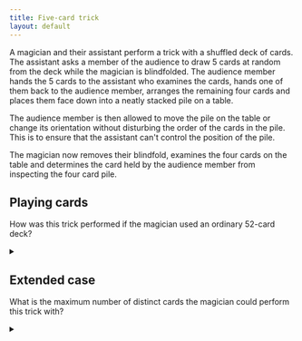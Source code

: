 ```yaml
---
title: Five-card trick
layout: default
---
```


A magician and their assistant perform a trick with a shuffled deck of
cards. The assistant asks a member of the audience to draw 5 cards at random
from the deck while the magician is blindfolded. The audience member hands the
5 cards to the assistant who examines the cards, hands one of them back to the
audience member, arranges the remaining four cards and places them face down
into a neatly stacked pile on a table.

The audience member is then allowed to move the pile on the table or change its
orientation without disturbing the order of the cards in the pile. This is
to ensure that the assistant can't control the position of the pile.

The magician now removes their blindfold, examines the four cards on the table
and determines the card held by the audience member from inspecting the four
card pile.

## Playing cards

How was this trick performed if the magician used an ordinary 52-card deck?

<details><summary></summary>

Out of the 5 drawn cards, the assistant chooses 2 cards which have the same suit.

Represent the value of the cards as their face value, with Ace=1, Jack=11,
Queen=12, King=13.

Call the difference between the values of the two cards $$d$$. Out of the two
chosen cards, if the $$d > 6$$ then select the highest value card; otherwise
select the lowest value card.

Pass the selected card back to the audience. Put the other card down on the
table - this will form the bottom of the pile for the magician.

Use the 3 remaining cards to encode a value, $$p$$. If $$d \le 6$$ then set $$p = d$$,
otherwise set $$p = 13 - d$$. Place the 3 cards on the pile.

The magician can now look at the pile. From the bottom card in the pile the
magician knows the suit of the selected card.

Let the value of the bottom card be $$v$$. From looking at the order of the 3 top
cards the magician can determine $$p$$. If $$p + v < 13$$ then the value of the
selected card is $$p + v$$ otherwise it is $$p + v - 13$$.

### Proof

It will always be the case there there are 2 cards of the same suit in the 5
drawn cards because there are only 4 suits (by the pigeon-hole principle).

Call the values of the 2 cards with the same suit $$v_1$$ and $$v_2$$ such that
$$v_1 < v_2$$. It is the case that either $$v_1 + p = v_2$$ or $$v_2 + p \equiv v_1
\pmod{13}$$ for some $$0 < p \le 6$$.

If it was the case that $$v_1 + p = v_2 \text{ s.t. } 6 < p < 13$$ then we could
write it equivalently as $$ v_1 + 13 - p \equiv v_2 \pmod{13} \text{ s.t. } 0 < 13 - p \le 6$$.

Let $$d = v_2 - v_1$$ (i.e. the difference between the values). If $$d \le 6$$ then
$$p = d$$, otherwise $$p = 13 - d$$ as in the description of the trick.

There are 6 possible values for $$p$$: 1, 2, 3, 4, 5 and 6. We can encode $$3! = 6$$
numbers by controlling the order of 3 cards. Thus we are able to encode $$p$$ with
the order of our three remaining cards.

</details>

## Extended case

What is the maximum number of distinct cards the magician could perform this
trick with?

<details><summary></summary>

The maximum size deck the trick can be performed with is 124.

In the general case the audience member draws $$n$$ cards, we select one, and use
the other $$n - 1$$ cards to tell the magician the selected card. Here the maximum
sized deck is $$n! + n - 1$$ cards.

### Algorithm

We will use the following definitions:

- Let the size of the deck be $$N = n! + n - 1$$.
- Let the cards in the deck be represented by numbers from $$0$$ to $$N - 1$$.
- Let $$c_i$$ be the values of the cards drawn by the audience member
        such that $$0 \le i < n \text{ and } c_i < c_{i+1}$$.
- Let $$c_i^\prime$$ be the values of the cards seen by the magician
        such that $$0 \le i < n - 1 \text{ and } c_i^\prime < c_{i+1}^\prime$$.
- Let $$s = \left(\sum c_i\right) \mod n$$.
- Let $$s^\prime = \left(\sum c_i^\prime\right) \mod n$$.
- Let $$p = \left\lfloor \frac{c_s - s}{n} \right\rfloor$$.

Choose $$c_s$$ as the selected card.

Encode $$p$$ as a permutation of the $$n - 1$$ remaining cards, and set them in an
pile.

The magician then looks at the pile and calculates $$p$$ from the permutation of
the cards in the pile and $$s^\prime$$ from the sum of the cards in the pile. From
that the magician calculates the value:

$$ \chi = p n + (-s^\prime \mod n) $$

The magician then can claim that $$c_s$$ is the $$\chi$$th card which is
not in the pile (not in $$c_i^\prime$$). Formally:

$$
c_s = \chi + k \text{ where } c_{k-1}^\prime
  < \chi + k < c_{k}^\prime \text{ and } 0
  \le k < n - 1
    \label{card_trick:c_s_calc}
$$

### Proof of correctness

We will split this proof into two parts. The first will prove that assistant
will be able to follow the instructions, and the second part will prove that the
magician can correctly guess the selected card.

#### Choosing $$c_s$$ and $$p$$

There are at least $$n - s$$ cards greater than or equal to $$c_s$$:
$$\{c_i \mid s \le i < n\}$$.

There are at least $$s$$ cards smaller than $$c_s$$: $$\{c_i \mid 0 \le i < s\}$$.

$$
\begin{align}
s \le & c_s \le N - (n - s) \\
s \le & c_s \le n! - 1 + s \\
0 \le & c_s - s \le n! - 1 \\
\left\lfloor \frac{0}{n} \right\rfloor \le &
  \left\lfloor \frac{c_s - s}{n} \right\rfloor \le
  \left\lfloor \frac{n! - 1}{n} \right\rfloor \\
0 \le &
  \left\lfloor \frac{c_s - s}{n} \right\rfloor <
  (n - 1)! \label{card_trick:bound}
\end{align}
$$

We can now see from the definition of $$p$$ that $$0 \le p < (n - 1)!$$ and
therefore $$p$$ can be encoded as a permutation of $$n - 1$$ cards. In addition,
$$s$$ is a number taken modulo $$n$$ thus $$0 \le s < n$$ and therefore it is always
possible to select a card $$c_s$$.

#### Determining $$c_s$$

Define $$q$$ and $$r$$ as follows:

$$
c_s - s = q n + r \text{ s.t. } 0 \le r < n
  \label{card_trick:chi1def}
$$

Using the definition of $$s$$ and $$s^\prime$$:

$$
\begin{align}
c_s + s^\prime \equiv & s \pmod n \notag \\
c_s - s \equiv & -s^\prime \pmod n \notag \\
q n + r \equiv & -s^\prime \pmod n \notag \\
r \equiv & -s^\prime \pmod n \notag \\
r = & -s^\prime \mod n \text{ because } 0 \le r < n
\end{align}
$$

Rearranging to solve for $$q$$ we find that:

$$
q = \frac{c_s - s - r}{n}
  = \left\lfloor \frac{c_s - s}{n} \right\rfloor
  = p
$$

Substituting our calculated values for $$q$$, $$r$$ and using the equation for
$$\chi$$:

$$
\begin{align}
c_s - s = & p n + (-s^\prime \mod n) = \chi \notag \\
c_s = & \chi + s
\end{align}
$$

Given this it is sufficient to show that $$k = s$$ is a
unique solution to the equation for $$c_s$$ used by the magician.

Let $$k = s + \Delta$$:

$$
\begin{align}
& c_{s+\Delta-1}^\prime < \chi + s + \Delta < c_{s+\Delta}^\prime \\
\implies & c_{s+\Delta-1}^\prime < c_s + \Delta < c_{s+\Delta}^\prime \\
\implies &

    c_{s-1} < c_s < c_{s+1} & \text{ if } \Delta = 0 \\
    c_{s+\Delta} < c_s + \Delta & \text{ if } \Delta > 0 \\
    c_s + \Delta < c_{s+\Delta} & \text{ if } \Delta < 0
   \\
& \text{ using } \notag \\
& c_i^\prime =

    c_i & \text{ where } i < s \\
    c_{i+1} & \text{ where } i \ge s
   \\
& c_{i+j} \ge c_i + j \text{ where } 0 \le i+j < n
\end{align}
$$

Only the $$\Delta = 0$$ case is true and therefore $$k = s$$ is the unique solution.
Thus the magician correctly calculates $$c_s$$.

### Proof of optimality

The maximum number of different messages we can send the magician is limited by
$$n!$$. We have two choices:

- The card to select of which there are $$n$$ options.
- The order of the remaining $$n - 1$$ cards of which there are $$(n - 1)!$$
        options (permutations).

This gives a total of $$n (n - 1)! = n!$$ options. In addition, the magician will
be able to see the $$n - 1$$ cards in the pile.

This results in a upper-bound for the card deck of $$N = n! + n - 1$$ cards.

</details>
